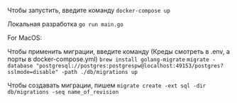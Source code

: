 Чтобы запустить, введите команду 
`docker-compose up`

Локальная разработка
`go run main.go`

For MacOS:

Чтобы применить миграции, введите команду
(Креды смотреть в .env, а порты в docker-compose.yml)
`brew install golang-migrate`
`migrate -database "postgresql://postgres:postgrespw@localhost:49153/postgres?sslmode=disable" -path ./db/migrations up`

Чтобы создавать миграции, пишем
`migrate create -ext sql -dir db/migrations -seq name_of_revision`
